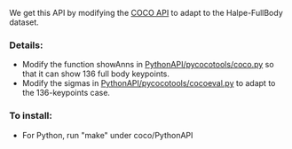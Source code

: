 We get this API by modifying the [COCO API](https://github.com/cocodataset/cocoapi) to adapt to the Halpe-FullBody dataset.

### Details:
- Modify the function showAnns in [PythonAPI/pycocotools/coco.py](https://github.com/Fang-Haoshu/Halpe-FullBody/blob/master/cocoapi-master/PythonAPI/pycocotools/coco.py#L233) so that it can show 136 full body keypoints.
- Modify the sigmas in [PythonAPI/pycocotools/cocoeval.py](https://github.com/Fang-Haoshu/Halpe-FullBody/blob/master/cocoapi-master/PythonAPI/pycocotools/cocoeval.py#L207) to adapt to the 136-keypoints case.

### To install:

- For Python, run "make" under coco/PythonAPI

